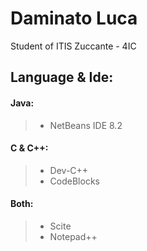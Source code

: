 # Daminato Luca
Student of ITIS Zuccante - 4IC

## Language & Ide:
#### Java:
> * NetBeans IDE 8.2

#### C & C++:
> * Dev-C++
> * CodeBlocks

#### Both:
> * Scite
> * Notepad++


